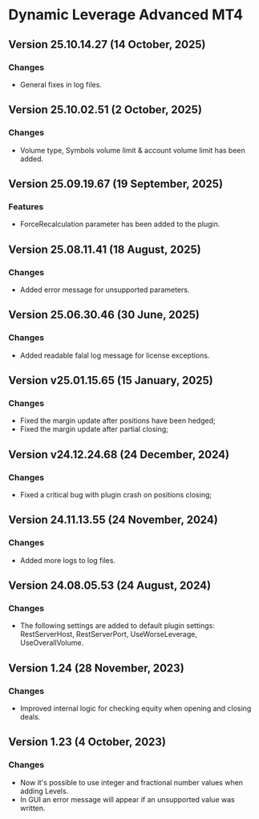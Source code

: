 # Dynamic Leverage Advanced MT4

## Version 25.10.14.27 (14 October, 2025)
### Changes
* General fixes in log files.

## Version 25.10.02.51 (2 October, 2025)
### Changes
* Volume type, Symbols volume limit & account volume limit has been added.

## Version 25.09.19.67 (19 September, 2025)
### Features
* ForceRecalculation parameter has been added to the plugin.

## Version 25.08.11.41 (18 August, 2025)
### Changes
* Added error message for unsupported parameters.

## Version 25.06.30.46 (30 June, 2025)
### Changes
* Added readable falal log message for license exceptions.

## Version v25.01.15.65 (15 January, 2025)
### Changes
* Fixed the margin update after positions have been hedged;
* Fixed the margin update after partial closing;

## Version v24.12.24.68 (24 December, 2024)
### Changes
* Fixed a critical bug with plugin crash on positions closing; 

## Version 24.11.13.55 (24 November, 2024)
### Changes
* Added more logs to log files.

## Version 24.08.05.53 (24 August, 2024)
### Changes
* The following settings are added to default plugin settings: RestServerHost, RestServerPort, UseWorseLeverage, UseOverallVolume.

## Version 1.24 (28 November, 2023)
### Changes
* Improved internal logic for checking equity when opening and closing deals.

## Version 1.23 (4 October, 2023)
### Changes
* Now it's possible to use integer and fractional number values when adding Levels. 
* In GUI an error message will appear if an unsupported value was written.


